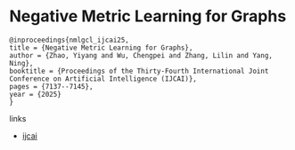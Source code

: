 # Negative Metric Learning for Graphs

```
@inproceedings{nmlgcl_ijcai25,
title = {Negative Metric Learning for Graphs},
author = {Zhao, Yiyang and Wu, Chengpei and Zhang, Lilin and Yang, Ning},
booktitle = {Proceedings of the Thirty-Fourth International Joint Conference on Artificial Intelligence (IJCAI)},
pages = {7137--7145},
year = {2025}
}
```

links
- [ijcai](https://www.ijcai.org/proceedings/2025/794)
